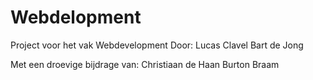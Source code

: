 # Webdelopment

Project voor het vak Webdevelopment
Door:
Lucas Clavel
Bart de Jong

Met een droevige bijdrage van:
Christiaan de Haan
Burton Braam